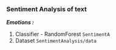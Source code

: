 ### Sentiment Analysis of text ###

__*Emotions :*__




1. Classifier - RandomForest `SentimentA`
2. Dataset `SentimentAnalysis/data`